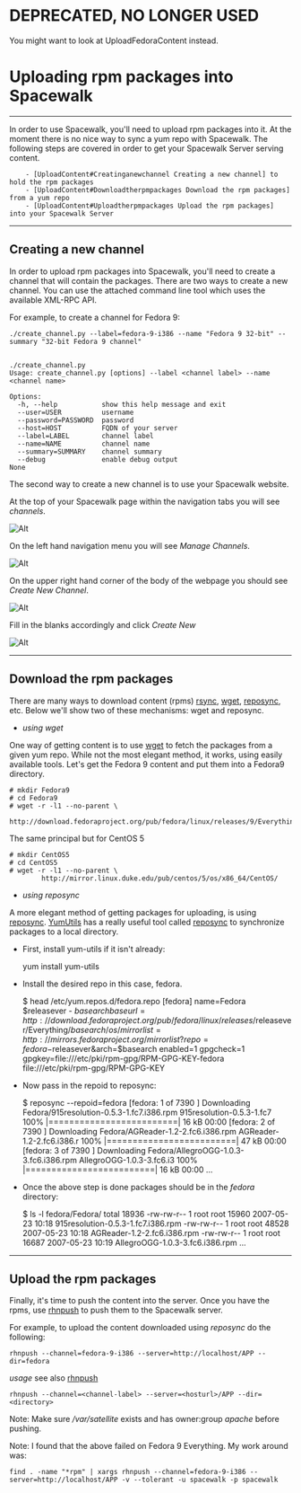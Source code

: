 
# **DEPRECATED, NO LONGER USED**


You might want to look at UploadFedoraContent instead.
# Uploading rpm packages into Spacewalk

----


In order to use Spacewalk, you'll need to upload rpm packages into it. At the moment there is no nice way to sync a yum repo with Spacewalk.  The following steps are covered in order to get your Spacewalk Server serving content.

        - [UploadContent#Creatinganewchannel Creating a new channel] to hold the rpm packages
        - [UploadContent#Downloadtherpmpackages Download the rpm packages] from a yum repo
        - [UploadContent#Uploadtherpmpackages Upload the rpm packages] into your Spacewalk Server


----
## Creating a new channel



In order to upload rpm packages into Spacewalk, you'll need to create a channel that will contain the packages.  There are two ways to create a new channel.  You can use the attached command line tool which uses the available XML-RPC API.

For example, to create a channel for Fedora 9:

    ./create_channel.py --label=fedora-9-i386 --name "Fedora 9 32-bit" --summary "32-bit Fedora 9 channel"
    
    
    ./create_channel.py
    Usage: create_channel.py [options] --label <channel label> --name <channel name>
    
    Options:
      -h, --help           show this help message and exit
      --user=USER          username
      --password=PASSWORD  password
      --host=HOST          FQDN of your server
      --label=LABEL        channel label
      --name=NAME          channel name
      --summary=SUMMARY    channel summary
      --debug              enable debug output
    None


The second way to create a new channel is to use your Spacewalk website.

At the top of your Spacewalk page within the navigation tabs you will see *channels*.

![Alt](images/channel1.png?raw=True)

On the left hand navigation menu you will see *Manage Channels*.

![Alt](images/channel2.png?raw=True)

On the upper right hand corner of the body of the webpage you should see *Create New Channel*.

![Alt](images/channel3.png?raw=True)

Fill in the blanks accordingly and click *Create New*

![Alt](images/channel4.png?raw=True)

----
## Download the rpm packages



There are many ways to download content (rpms) [rsync](http://samba.anu.edu.au/rsync/), [wget](http://www.gnu.org/software/wget/), [reposync](http://wiki.linux.duke.edu/YumUtils), etc. Below we'll show two of these mechanisms: wget and reposync.

* *using wget*

One way of getting content is to use [wget](http://www.gnu.org/software/wget/) to fetch the packages from a given yum repo. While not the most elegant method, it works, using easily available tools. Let's get the Fedora 9 content and put them into a Fedora9 directory.


    # mkdir Fedora9
    # cd Fedora9
    # wget -r -l1 --no-parent \
            http://download.fedoraproject.org/pub/fedora/linux/releases/9/Everything/i386/os/Packages/

The same principal but for CentOS 5


    # mkdir CentOS5
    # cd CentOS5
    # wget -r -l1 --no-parent \
            http://mirror.linux.duke.edu/pub/centos/5/os/x86_64/CentOS/

* *using reposync*

A more elegant method of getting packages for uploading, is using [reposync](http://wiki.linux.duke.edu/YumUtils). [YumUtils](http://wiki.linux.duke.edu/YumUtils) has a really useful tool called [reposync](http://wiki.linux.duke.edu/YumUtils/RepoSync) to synchronize packages to a local directory.

 - First, install yum-utils if it isn't already: 

    yum install yum-utils
 - Install the desired repo in this case, fedora.

    $ head /etc/yum.repos.d/fedora.repo
    [fedora]
    name=Fedora $releasever - $basearch
    baseurl=http://download.fedoraproject.org/pub/fedora/linux/releases/$releasever/Everything/$basearch/os/
    mirrorlist=http://mirrors.fedoraproject.org/mirrorlist?repo=fedora-$releasever&arch=$basearch
    enabled=1
    gpgcheck=1
    gpgkey=file:///etc/pki/rpm-gpg/RPM-GPG-KEY-fedora file:///etc/pki/rpm-gpg/RPM-GPG-KEY
 - Now pass in the repoid to reposync:

    $ reposync --repoid=fedora
    [fedora: 1     of 7390  ] Downloading Fedora/915resolution-0.5.3-1.fc7.i386.rpm
      915resolution-0.5.3-1.fc7 100% |=========================|  16 kB    00:00
    [fedora: 2     of 7390  ] Downloading Fedora/AGReader-1.2-2.fc6.i386.rpm
      AGReader-1.2-2.fc6.i386.r 100% |=========================|  47 kB    00:00
    [fedora: 3     of 7390  ] Downloading Fedora/AllegroOGG-1.0.3-3.fc6.i386.rpm
      AllegroOGG-1.0.3-3.fc6.i3 100% |=========================|  16 kB    00:00
      ...
 - Once the above step is done packages should be in the *fedora* directory:

    $ ls -l fedora/Fedora/
      total 18936
      -rw-rw-r-- 1 root root   15960 2007-05-23 10:18 915resolution-0.5.3-1.fc7.i386.rpm
      -rw-rw-r-- 1 root root   48528 2007-05-23 10:18 AGReader-1.2-2.fc6.i386.rpm
      -rw-rw-r-- 1 root root   16687 2007-05-23 10:19 AllegroOGG-1.0.3-3.fc6.i386.rpm
      ...

----
## Upload the rpm packages




Finally, it's time to push the content into the server. Once you have the rpms, use [rhnpush](http://www.redhat.com/docs/manuals/RHNetwork/ref-guide/chan-mgmt/4.1.0/s1-custom-pkgs-upload-sat.html) to push them to the Spacewalk server.

For example, to upload the content downloaded using *reposync* do the following:

    rhnpush --channel=fedora-9-i386 --server=http://localhost/APP --dir=fedora

*usage* see also [rhnpush](http://www.redhat.com/docs/manuals/RHNetwork/ref-guide/chan-mgmt/4.1.0/s1-custom-pkgs-upload-sat.html)

    rhnpush --channel=<channel-label> --server=<hosturl>/APP --dir=<directory>

Note: Make sure _/var/satellite_ exists and has owner:group _apache_ before pushing.

Note: I found that the above failed on Fedora 9 Everything.  My work around was:


    find . -name "*rpm" | xargs rhnpush --channel=fedora-9-i386 --server=http://localhost/APP -v --tolerant -u spacewalk -p spacewalk
